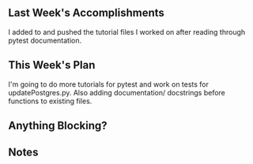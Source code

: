 ## Last Week's Accomplishments

I added to and pushed the tutorial files I worked on after reading through 
pytest documentation.

## This Week's Plan

I'm going to do more tutorials for pytest and work on tests for
updatePostgres.py. Also adding documentation/ docstrings before functions
to existing files.

## Anything Blocking?



## Notes
